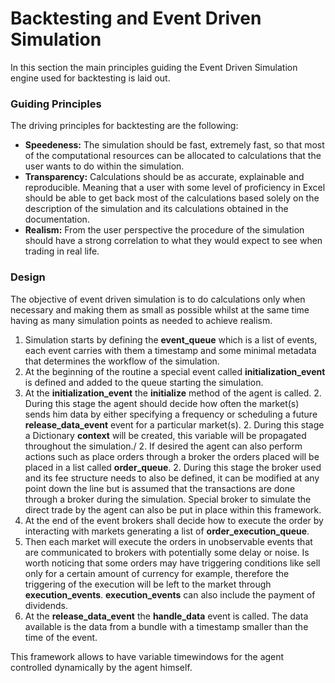 
# Backtesting and Event Driven Simulation

In this section the main principles guiding the Event Driven Simulation engine used for backtesting is laid out.

### Guiding Principles
The driving principles for backtesting are the following:

- **Speedeness:** The simulation should be fast, extremely fast, so that most of the computational resources can be allocated to calculations that the user wants to do within the simulation. 
- **Transparency:** Calculations should be as accurate, explainable and reproducible. Meaning that a user with some level of proficiency in Excel should be able to get back most of the calculations based solely on the description of the simulation and its calculations obtained in the documentation.
- **Realism:** From the user perspective the procedure of the simulation should have a strong correlation to what they would expect to see when trading in real life.

### Design
The objective of event driven simulation is to do calculations only when necessary and making them as small as possible whilst at the same time having as many simulation points as needed to achieve realism.

1. Simulation starts by defining the **event_queue** which is a list of events, each event carries with them a timestamp and some minimal metadata that determines the workflow of the simulation.
1. At the beginning of the routine a special event called **initialization_event** is defined and added to the queue starting the simulation.
1. At the **initialization_event** the **initialize** method of the agent is called.
    2. During this stage the agent should decide how often the market(s) sends him data by either specifying a frequency or scheduling a future **release_data_event** event for a particular market(s).
    2. During this stage a Dictionary **context** will be created, this variable will be propagated throughout the simulation./
    2. If desired the agent can also perform actions such as place orders through a broker the orders placed will be placed in a list called **order_queue**.
    2. During this stage the broker used and its fee structure needs to also be defined, it can be modified at any point down the line but is assumed that the transactions are done through a broker during the simulation. Special broker to simulate the direct trade by the agent can also be put in place within this framework.  
1. At the end of the event brokers shall decide how to execute the order by interacting with markets generating a list of **order_execution_queue**.
1. Then each market will execute the orders in unobservable  events that are communicated to brokers with potentially some delay or noise. Is worth noticing that some orders may have triggering conditions like sell only for a certain amount of currency for example, therefore the triggering of the execution will be left to the market through **execution_events**. **execution_events** can also include the payment of dividends. 
1. At the **release_data_event** the  **handle_data** event is called. The data available is the data from a bundle with a timestamp smaller than the time of the event.

This framework allows to have variable timewindows for the agent controlled dynamically by the agent himself.


